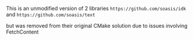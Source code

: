 This is an unmodified version of 2 libraries 
`https://github.com/soasis/idk`
and
`https://github.com/soasis/text`

but was removed from their original CMake solution due to issues involving FetchContent